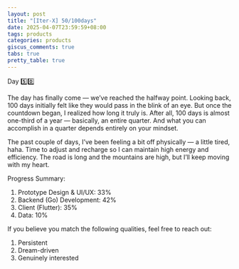 ```yaml
---
layout: post
title: "[Iter-X] 50/100days"
date: 2025-04-07T23:59:59+08:00
tags: products
categories: products
giscus_comments: true
tabs: true
pretty_table: true
---
```


Day 5️⃣0️⃣

The day has finally come — we’ve reached the halfway point. Looking back, 100 days initially felt like they would pass in the blink of an eye. But once the countdown began, I realized how long it truly is. After all, 100 days is almost one-third of a year — basically, an entire quarter. And what you can accomplish in a quarter depends entirely on your mindset.

The past couple of days, I’ve been feeling a bit off physically — a little tired, haha. Time to adjust and recharge so I can maintain high energy and efficiency. The road is long and the mountains are high, but I’ll keep moving with my heart.

Progress Summary:

1. Prototype Design & UI/UX: 33%
2. Backend (Go) Development: 42%
3. Client (Flutter): 35%
4. Data: 10%

If you believe you match the following qualities, feel free to reach out:

1. Persistent
2. Dream-driven
3. Genuinely interested
